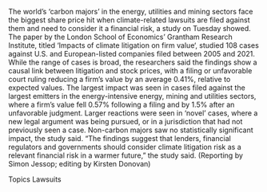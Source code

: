 The world’s ‘carbon majors’ in the energy, utilities and mining sectors face the biggest share price hit when climate-related lawsuits are filed against them and need to consider it a financial risk, a study on Tuesday showed.
The paper by the London School of Economics’ Grantham Research Institute, titled ‘Impacts of climate litigation on firm value‘, studied 108 cases against U.S. and European-listed companies filed between 2005 and 2021.
While the range of cases is broad, the researchers said the findings show a causal link between litigation and stock prices, with a filing or unfavorable court ruling reducing a firm’s value by an average 0.41%, relative to expected values.
The largest impact was seen in cases filed against the largest emitters in the energy-intensive energy, mining and utilities sectors, where a firm’s value fell 0.57% following a filing and by 1.5% after an unfavorable judgment.
Larger reactions were seen in ‘novel’ cases, where a new legal argument was being pursued, or in a jurisdiction that had not previously seen a case. Non-carbon majors saw no statistically significant impact, the study said.
“The findings suggest that lenders, financial regulators and governments should consider climate litigation risk as a relevant financial risk in a warmer future,” the study said.
(Reporting by Simon Jessop; editing by Kirsten Donovan)

Topics
Lawsuits
